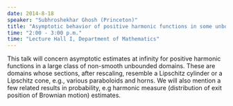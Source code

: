 ```yaml
---
date: 2014-8-18
speaker: "Subhroshekhar Ghosh (Princeton)"
title: "Asymptotic behavior of positive harmonic functions in some unbounded domains"
time: "2:00 - 3:00 p.m." 
time: "Lecture Hall I, Department of Mathematics"
---
```

This talk will concern asymptotic estimates at infinity for positive harmonic functions in a large class of non-smooth unbounded domains. These are domains whose sections, after rescaling, resemble a Lipschitz cylinder or a Lipschitz cone, e.g., various paraboloids and horns. We will also mention a few related results in probability, e.g harmonic measure (distribution of exit position of Brownian motion) estimates.
